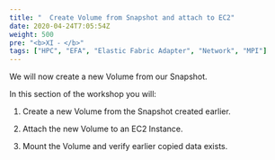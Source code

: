 ```yaml
---
title: "  Create Volume from Snapshot and attach to EC2"
date: 2020-04-24T7:05:54Z
weight: 500
pre: "<b>XI ⁃ </b>"
tags: ["HPC", "EFA", "Elastic Fabric Adapter", "Network", "MPI"]
---
```


We will now create a new Volume from our Snapshot.

In this section of the workshop you will:

1.	Create a new Volume from the Snapshot created earlier.

2.	Attach the new Volume to an EC2 Instance.

3.	Mount the Volume and verify earlier copied data exists.
